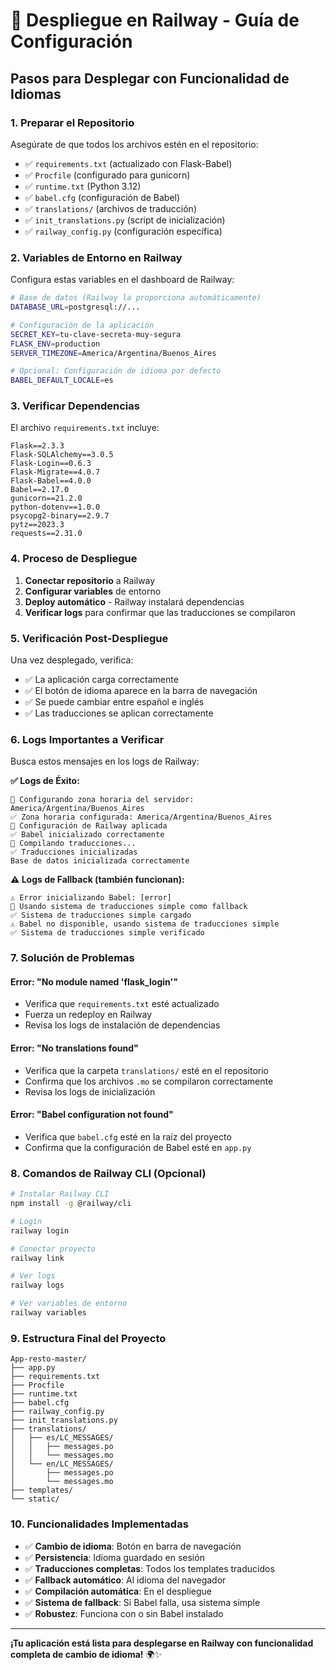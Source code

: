 # 🚀 Despliegue en Railway - Guía de Configuración

## Pasos para Desplegar con Funcionalidad de Idiomas

### 1. **Preparar el Repositorio**
Asegúrate de que todos los archivos estén en el repositorio:
- ✅ `requirements.txt` (actualizado con Flask-Babel)
- ✅ `Procfile` (configurado para gunicorn)
- ✅ `runtime.txt` (Python 3.12)
- ✅ `babel.cfg` (configuración de Babel)
- ✅ `translations/` (archivos de traducción)
- ✅ `init_translations.py` (script de inicialización)
- ✅ `railway_config.py` (configuración específica)

### 2. **Variables de Entorno en Railway**
Configura estas variables en el dashboard de Railway:

```bash
# Base de datos (Railway la proporciona automáticamente)
DATABASE_URL=postgresql://...

# Configuración de la aplicación
SECRET_KEY=tu-clave-secreta-muy-segura
FLASK_ENV=production
SERVER_TIMEZONE=America/Argentina/Buenos_Aires

# Opcional: Configuración de idioma por defecto
BABEL_DEFAULT_LOCALE=es
```

### 3. **Verificar Dependencias**
El archivo `requirements.txt` incluye:
```
Flask==2.3.3
Flask-SQLAlchemy==3.0.5
Flask-Login==0.6.3
Flask-Migrate==4.0.7
Flask-Babel==4.0.0
Babel==2.17.0
gunicorn==21.2.0
python-dotenv==1.0.0
psycopg2-binary==2.9.7
pytz==2023.3
requests==2.31.0
```

### 4. **Proceso de Despliegue**
1. **Conectar repositorio** a Railway
2. **Configurar variables** de entorno
3. **Deploy automático** - Railway instalará dependencias
4. **Verificar logs** para confirmar que las traducciones se compilaron

### 5. **Verificación Post-Despliegue**
Una vez desplegado, verifica:
- ✅ La aplicación carga correctamente
- ✅ El botón de idioma aparece en la barra de navegación
- ✅ Se puede cambiar entre español e inglés
- ✅ Las traducciones se aplican correctamente

### 6. **Logs Importantes a Verificar**
Busca estos mensajes en los logs de Railway:

**✅ Logs de Éxito:**
```
🔧 Configurando zona horaria del servidor: America/Argentina/Buenos_Aires
✅ Zona horaria configurada: America/Argentina/Buenos_Aires
🚀 Configuración de Railway aplicada
✅ Babel inicializado correctamente
🔧 Compilando traducciones...
✅ Traducciones inicializadas
Base de datos inicializada correctamente
```

**⚠️ Logs de Fallback (también funcionan):**
```
⚠️ Error inicializando Babel: [error]
🔄 Usando sistema de traducciones simple como fallback
✅ Sistema de traducciones simple cargado
⚠️ Babel no disponible, usando sistema de traducciones simple
✅ Sistema de traducciones simple verificado
```

### 7. **Solución de Problemas**

#### Error: "No module named 'flask_login'"
- Verifica que `requirements.txt` esté actualizado
- Fuerza un redeploy en Railway
- Revisa los logs de instalación de dependencias

#### Error: "No translations found"
- Verifica que la carpeta `translations/` esté en el repositorio
- Confirma que los archivos `.mo` se compilaron correctamente
- Revisa los logs de inicialización

#### Error: "Babel configuration not found"
- Verifica que `babel.cfg` esté en la raíz del proyecto
- Confirma que la configuración de Babel esté en `app.py`

### 8. **Comandos de Railway CLI (Opcional)**
```bash
# Instalar Railway CLI
npm install -g @railway/cli

# Login
railway login

# Conectar proyecto
railway link

# Ver logs
railway logs

# Ver variables de entorno
railway variables
```

### 9. **Estructura Final del Proyecto**
```
App-resto-master/
├── app.py
├── requirements.txt
├── Procfile
├── runtime.txt
├── babel.cfg
├── railway_config.py
├── init_translations.py
├── translations/
│   ├── es/LC_MESSAGES/
│   │   ├── messages.po
│   │   └── messages.mo
│   └── en/LC_MESSAGES/
│       ├── messages.po
│       └── messages.mo
├── templates/
└── static/
```

### 10. **Funcionalidades Implementadas**
- ✅ **Cambio de idioma**: Botón en barra de navegación
- ✅ **Persistencia**: Idioma guardado en sesión
- ✅ **Traducciones completas**: Todos los templates traducidos
- ✅ **Fallback automático**: Al idioma del navegador
- ✅ **Compilación automática**: En el despliegue
- ✅ **Sistema de fallback**: Si Babel falla, usa sistema simple
- ✅ **Robustez**: Funciona con o sin Babel instalado

---

**¡Tu aplicación está lista para desplegarse en Railway con funcionalidad completa de cambio de idioma!** 🌍✨
